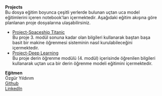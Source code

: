 **Projects**        
Bu dosya eğitim boyunca çeşitli yerlerde bulunan uçtan uca model eğitimlerini içeren notebook'ları içermektedir. Aşağıdaki eğitim akışına göre planlanan proje dosyalarına ulaşabilirsiniz.     
- [Project-Spaceship Titanic](https://colab.research.google.com/drive/1wENAMUER4tfYO131YSpT61QfDdZuxRlr?usp=sharing)  
Bu proje 3. modül sonuna kadar olan bilgileri kullanarak baştan başa basit bir makine öğrenmesi sisteminin nasıl kurulabileceğini içermektedir.     
- [Project-Deep Learning](https://colab.research.google.com/drive/1GQtRNfN3F4oM-bfuMeFAcN-IiZtJWQcl?usp=sharing)  
Bu proje derin öğrenme modülü (4. modül) içerisinde öğrenilen bilgileri kullanarak uçtan uca bir derin öğrenme modeli eğitimini içermektedir.

**Eğitmen**     
Özgür Yıldırım      
[Github](https://github.com/OzgurYldrm)       
[LinkedIn](https://www.linkedin.com/in/0zgur-yldrm/)           